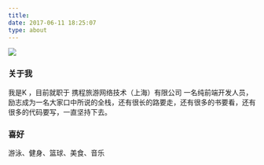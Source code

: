 ```yaml
---
title:
date: 2017-06-11 18:25:07
type: about
---
```

![](../images/kobe_2)
### 关于我
我是K ，目前就职于 携程旅游网络技术（上海）有限公司 一名纯前端开发人员，励志成为一名大家口中所说的全栈，还有很长的路要走，还有很多的书要看，还有很多的代码要写，一直坚持下去。

### 喜好
游泳、健身、篮球、美食、音乐